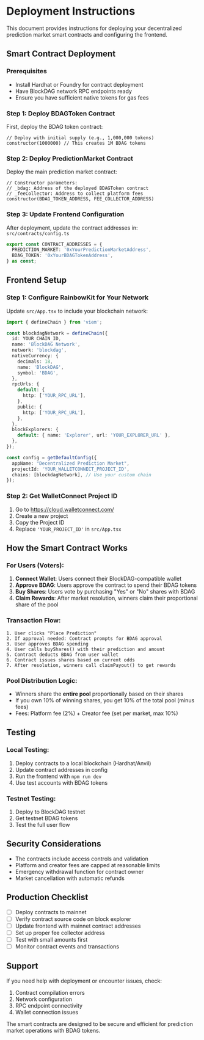 # Deployment Instructions

This document provides instructions for deploying your decentralized prediction market smart contracts and configuring the frontend.

## Smart Contract Deployment

### Prerequisites
- Install Hardhat or Foundry for contract deployment
- Have BlockDAG network RPC endpoints ready
- Ensure you have sufficient native tokens for gas fees

### Step 1: Deploy BDAGToken Contract

First, deploy the BDAG token contract:

```solidity
// Deploy with initial supply (e.g., 1,000,000 tokens)
constructor(1000000) // This creates 1M BDAG tokens
```

### Step 2: Deploy PredictionMarket Contract

Deploy the main prediction market contract:

```solidity
// Constructor parameters:
// _bdag: Address of the deployed BDAGToken contract
// _feeCollector: Address to collect platform fees
constructor(BDAG_TOKEN_ADDRESS, FEE_COLLECTOR_ADDRESS)
```

### Step 3: Update Frontend Configuration

After deployment, update the contract addresses in:
`src/contracts/config.ts`

```typescript
export const CONTRACT_ADDRESSES = {
  PREDICTION_MARKET: '0xYourPredictionMarketAddress',
  BDAG_TOKEN: '0xYourBDAGTokenAddress',
} as const;
```

## Frontend Setup

### Step 1: Configure RainbowKit for Your Network

Update `src/App.tsx` to include your blockchain network:

```typescript
import { defineChain } from 'viem';

const blockdagNetwork = defineChain({
  id: YOUR_CHAIN_ID,
  name: 'BlockDAG Network',
  network: 'blockdag',
  nativeCurrency: {
    decimals: 18,
    name: 'BlockDAG',
    symbol: 'BDAG',
  },
  rpcUrls: {
    default: {
      http: ['YOUR_RPC_URL'],
    },
    public: {
      http: ['YOUR_RPC_URL'],
    },
  },
  blockExplorers: {
    default: { name: 'Explorer', url: 'YOUR_EXPLORER_URL' },
  },
});

const config = getDefaultConfig({
  appName: "Decentralized Prediction Market",
  projectId: 'YOUR_WALLETCONNECT_PROJECT_ID',
  chains: [blockdagNetwork], // Use your custom chain
});
```

### Step 2: Get WalletConnect Project ID

1. Go to https://cloud.walletconnect.com/
2. Create a new project
3. Copy the Project ID
4. Replace `'YOUR_PROJECT_ID'` in `src/App.tsx`

## How the Smart Contract Works

### For Users (Voters):

1. **Connect Wallet**: Users connect their BlockDAG-compatible wallet
2. **Approve BDAG**: Users approve the contract to spend their BDAG tokens
3. **Buy Shares**: Users vote by purchasing "Yes" or "No" shares with BDAG
4. **Claim Rewards**: After market resolution, winners claim their proportional share of the pool

### Transaction Flow:

```
1. User clicks "Place Prediction"
2. If approval needed: Contract prompts for BDAG approval
3. User approves BDAG spending
4. User calls buyShares() with their prediction and amount
5. Contract deducts BDAG from user wallet
6. Contract issues shares based on current odds
7. After resolution, winners call claimPayout() to get rewards
```

### Pool Distribution Logic:

- Winners share the **entire pool** proportionally based on their shares
- If you own 10% of winning shares, you get 10% of the total pool (minus fees)
- Fees: Platform fee (2%) + Creator fee (set per market, max 10%)

## Testing

### Local Testing:
1. Deploy contracts to a local blockchain (Hardhat/Anvil)
2. Update contract addresses in config
3. Run the frontend with `npm run dev`
4. Use test accounts with BDAG tokens

### Testnet Testing:
1. Deploy to BlockDAG testnet
2. Get testnet BDAG tokens
3. Test the full user flow

## Security Considerations

- The contracts include access controls and validation
- Platform and creator fees are capped at reasonable limits
- Emergency withdrawal function for contract owner
- Market cancellation with automatic refunds

## Production Checklist

- [ ] Deploy contracts to mainnet
- [ ] Verify contract source code on block explorer
- [ ] Update frontend with mainnet contract addresses
- [ ] Set up proper fee collector address
- [ ] Test with small amounts first
- [ ] Monitor contract events and transactions

## Support

If you need help with deployment or encounter issues, check:
1. Contract compilation errors
2. Network configuration
3. RPC endpoint connectivity
4. Wallet connection issues

The smart contracts are designed to be secure and efficient for prediction market operations with BDAG tokens.